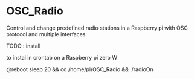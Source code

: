 # OSC_Radio

Control and change predefined radio stations in a Raspberry pi with OSC protocol and multiple interfaces.

TODO : install

to instal in crontab on a Raspberry pi zero W

@reboot sleep 20 && cd /home/pi/OSC_Radio && ./radioOn
